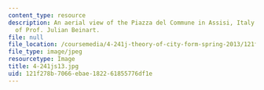 ```yaml
---
content_type: resource
description: An aerial view of the Piazza del Commune in Assisi, Italy. Photo courtesy
  of Prof. Julian Beinart.
file: null
file_location: /coursemedia/4-241j-theory-of-city-form-spring-2013/121f278b7066ebae182261855776df1e_4-241js13.jpg
file_type: image/jpeg
resourcetype: Image
title: 4-241js13.jpg
uid: 121f278b-7066-ebae-1822-61855776df1e
---
```

